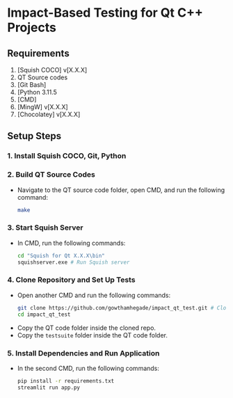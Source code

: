 # Impact-Based Testing for Qt C++ Projects

## Requirements

1. [Squish COCO] v[X.X.X]
2. QT Source codes
3. [Git Bash]
4. [Python 3.11.5
5. [CMD]
6. [MingW] v[X.X.X]
7. [Chocolatey] v[X.X.X]

## Setup Steps

### 1. Install Squish COCO, Git, Python
### 2. Build QT Source Codes
   - Navigate to the QT source code folder, open CMD, and run the following command:
     ```bash
     make
     ```

### 3. Start Squish Server
   - In CMD, run the following commands:
     ```bash
     cd "Squish for Qt X.X.X\bin" 
     squishserver.exe # Run Squish server
     ```

### 4. Clone Repository and Set Up Tests
   - Open another CMD and run the following commands:
     ```bash
     git clone https://github.com/gowthamhegade/impact_qt_test.git # Clone impact_qt_test repo
     cd impact_qt_test
     ```
   - Copy the QT code folder inside the cloned repo.
   - Copy the `testsuite` folder inside the QT code folder.

### 5. Install Dependencies and Run Application
   - In the second CMD, run the following commands:
     ```bash
     pip install -r requirements.txt
     streamlit run app.py
     ```
